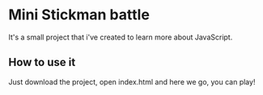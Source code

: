 # Mini Stickman battle
It's a small project that i've created to learn more about JavaScript.
## How to use it
Just download the project, open index.html and here we go, you can play!
